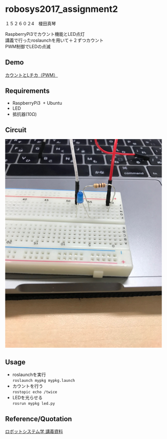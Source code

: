 # robosys2017_assignment2
１５２６０２4　榎田真琴

RaspberryPi3でカウント機能とLED点灯  
講義で行ったroslaunchを用いて＋２ずつカウント  
PWM制御でLEDの点滅  
## Demo
[カウントとLチカ（PWM）](https://youtu.be/A7AUHAlWvvs)
## Requirements
+ RaspberryPi3
  + Ubuntu
+ LED  
+ 抵抗器(10Ω)  
## Circuit
![](https://github.com/Enokida1223/robosys2017_assignment2/blob/master/IMG_7233.JPG)　
## Usage
+ roslaunchを実行  
 `roslaunch mypkg mypkg.launch`
+ カウントを行う  
 `rostopic echo /twice`
+ LEDを光らせる  
 `rosrun mypkg led.py`
## Reference/Quotation
[ロボットシステム学 講義資料](https://github.com/ryuichiueda/robosys2017/blob/master/12.md)
